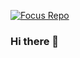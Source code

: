 [![Focus Repo](https://github-readme-stats.vercel.app/api/pin/?username=270686992&repo=sky-blog-server&show_owner=true)](https://github.com/YituHealthcare/Arc)

### Hi there 👋

<!--
**270686992/270686992** is a ✨ _special_ ✨ repository because its `README.md` (this file) appears on your GitHub profile.

Here are some ideas to get you started:

- 🔭 I’m currently working on ...
- 🌱 I’m currently learning ...
- 👯 I’m looking to collaborate on ...
- 🤔 I’m looking for help with ...
- 💬 Ask me about ...
- 📫 How to reach me: ...
- 😄 Pronouns: ...
- ⚡ Fun fact: ...
-->
